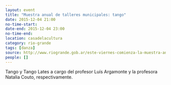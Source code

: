 ```yaml
---
layout: event 
title: "Muestra anual de talleres municipales: tango"
date: 2015-12-04 21:00
no-time-start: 
date-end: 2015-12-04 23:00
no-time-end: 
location: casadelacultura
category: rio-grande
tags: [danza]
source: http://www.riogrande.gob.ar/este-viernes-comienza-la-muestra-anual-de-los-talleres-culturales-municipales/
people: []
---
```


Tango y Tango Lates a cargo del profesor Luís Argamonte y la profesora Natalia Couto, respectivamente.
 